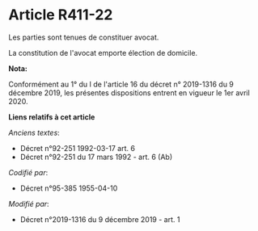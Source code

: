 # Article R411-22

Les parties sont tenues de constituer avocat.

La constitution de l'avocat emporte élection de domicile.

**Nota:**

Conformément au 1° du I de l'article 16 du décret n° 2019-1316 du 9 décembre 2019, les présentes dispositions entrent en
vigueur le 1er avril 2020.

**Liens relatifs à cet article**

_Anciens textes_:

  - Décret n°92-251 1992-03-17 art. 6
  - Décret n°92-251 du 17 mars 1992 - art. 6 (Ab)

_Codifié par_:

  - Décret n°95-385 1955-04-10

_Modifié par_:

  - Décret n°2019-1316 du 9 décembre 2019 - art. 1
